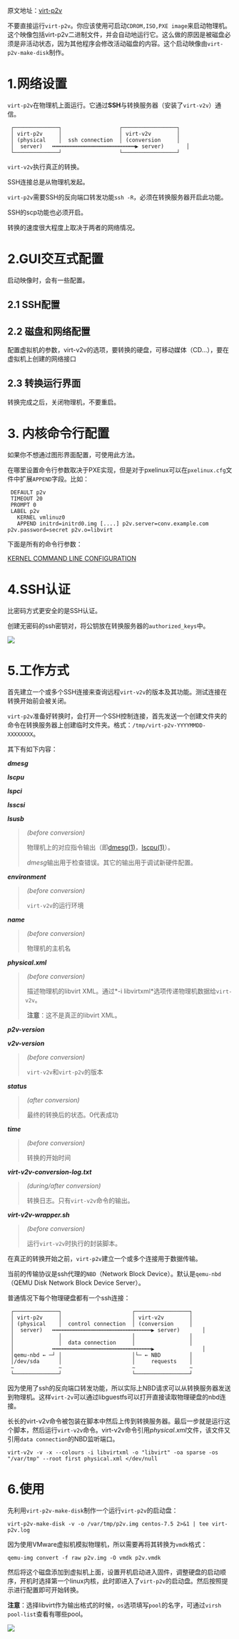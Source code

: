 原文地址：[virt-p2v](http://libguestfs.org/virt-p2v.1.html)

不要直接运行`virt-p2v`。你应该使用可启动`CDROM,ISO,PXE image`来启动物理机。这个映像包括virt-p2v二进制文件，并会自动地运行它。这么做的原因是被磁盘必须是非活动状态，因为其他程序会修改活动磁盘的内容。这个启动映像由`virt-p2v-make-disk`制作。

# 1.网络设置

`virt-p2v`在物理机上面运行。它通过**SSH**与转换服务器（安装了`virt-v2v`）通信。

```shell
 ┌──────────────┐                  ┌─────────────────┐
 │ virt-p2v     │                  │ virt-v2v        │
 │ (physical    │  ssh connection  │ (conversion     │
 │  server)   ╍╍╍╍╍╍╍╍╍╍╍╍╍╍╍╍╍╍╍╍╍╍╍╍╍╍▶ server)       │
 └──────────────┘                  └─────────────────┘
```

`virt-v2v`执行真正的转换。

SSH连接总是从物理机发起。

`virt-p2v`需要SSH的反向端口转发功能`ssh -R`，必须在转换服务器开启此功能。

SSH的scp功能也必须开启。

转换的速度很大程度上取决于两者的网络情况。

# 2.GUI交互式配置

启动映像时，会有一些配置。

## 2.1 SSH配置

## 2.2 磁盘和网络配置

配置虚拟机的参数，virt-v2v的选项，要转换的硬盘，可移动媒体（CD...），要在虚拟机上创建的网络接口

## 2.3 转换运行界面

转换完成之后，关闭物理机，不要重启。

# 3. 内核命令行配置

如果你不想通过图形界面配置，可使用此方法。

在哪里设置命令行参数取决于PXE实现，但是对于pxelinux可以在`pxelinux.cfg`文件中扩展`APPEND`字段。比如：

```shell
 DEFAULT p2v
 TIMEOUT 20
 PROMPT 0
 LABEL p2v
   KERNEL vmlinuz0
   APPEND initrd=initrd0.img [....] p2v.server=conv.example.com p2v.password=secret p2v.o=libvirt
```

下面是所有的命令行参数：

[KERNEL COMMAND LINE CONFIGURATION](http://libguestfs.org/virt-p2v.1.html#kernel-command-line-configuration)

# 4.SSH认证

比密码方式更安全的是SSH认证。

创建无密码的ssh密钥对，将公钥放在转换服务器的`authorized_keys`中。

![](img/virt-p2v的ssh配置.png)

# 5.工作方式

首先建立一个或多个SSH连接来查询远程`virt-v2v`的版本及其功能。测试连接在转换开始前会被关闭。

`virt-p2v`准备好转换时，会打开一个SSH控制连接，首先发送一个创建文件夹的命令在转换服务器上创建临时文件夹。格式：`/tmp/virt-p2v-YYYYMMDD-XXXXXXXX`。

其下有如下内容：

***dmesg***

***lscpu***

***lspci***

***lsscsi***

***lsusb***

> ​	*(before conversion)*
>
> ​	物理机上的对应指令输出（即[dmesg(1)](https://www.mankier.com/1/dmesg)，[lscpu(1)](https://www.mankier.com/1/lscpu)）。
>
> ​	*dmesg*输出用于检查错误。其它的输出用于调试新硬件配置。

***environment***

> ​	*(before conversion)*
>
> ​	`virt-v2v`的运行环境

***name***

> ​	*(before conversion)*
>
> ​	物理机的主机名

***physical.xml***

> ​	*(before conversion)*
>
> ​	描述物理机的libvirt XML。通过*-i libvirtxml*选项传递物理机数据给`virt-v2v`。
>
> ​	**注意**：这不是真正的libvirt XML。

***p2v-version***

***v2v-version***

> ​	*(before conversion)*
>
> ​	`virt-v2v`和`virt-p2v`的版本

***status***

> ​	*(after conversion)*
>
> ​	最终的转换后的状态。0代表成功

***time***

> ​	*(before conversion)*
>
> ​	转换的开始时间

***virt-v2v-conversion-log.txt***

> ​	*(during/after conversion)*
>
> ​	转换日志。只有`virt-v2v`命令的输出。

***virt-v2v-wrapper.sh***

> ​	*(before conversion)*
>
> ​	运行`virt-v2v`时执行的封装脚本。

在真正的转换开始之前，`virt-p2v`建立一个或多个连接用于数据传输。

当前的传输协议是ssh代理的`NBD`（Network Block Device）。默认是`qemu-nbd`（QEMU Disk Network Block Device Server）。

普通情况下每个物理硬盘都有一个ssh连接：

```shell
 ┌──────────────┐                      ┌─────────────────┐
 │ virt-p2v     │                      │ virt-v2v        │
 │ (physical    │  control connection  │ (conversion     │
 │  server)   ╍╍╍╍╍╍╍╍╍╍╍╍╍╍╍╍╍╍╍╍╍╍╍╍╍╍╍╍╍╍╍▶ server)       │
 │              │                      │                 │
 │              │  data connection     │                 │
 │            ╍╍╍╍╍╍╍╍╍╍╍╍╍╍╍╍╍╍╍╍╍╍╍╍╍╍╍╍╍╍╍▶               │
 │qemu-nbd ← ─┘ │                      │└─ ← NBD         │
 │/dev/sda      │                      │     requests    │
 ∼              ∼                      ∼                 ∼
 └──────────────┘                      └─────────────────┘
```

因为使用了ssh的反向端口转发功能，所以实际上NBD请求可以从转换服务器发送到物理机。这样`virt-2v`可以通过libguestfs可以打开直接读取物理硬盘的nbd连接。

长长的virt-v2v命令被包装在脚本中然后上传到转换服务器。最后一步就是运行这个脚本，然后运行`virt-v2v`命令。virt-v2v命令引用*physical.xml*文件，该文件又引用`data connection`的NBD监听端口。

```shell
virt-v2v -v -x --colours -i libvirtxml -o "libvirt" -oa sparse -os "/var/tmp" --root first physical.xml </dev/null
```

# 6.使用

先利用`virt-p2v-make-disk`制作一个运行`virt-p2v`的启动盘：

```shell
virt-p2v-make-disk -v -o /var/tmp/p2v.img centos-7.5 2>&1 | tee virt-p2v.log
```

因为使用VMware虚拟机模拟物理机，所以需要再将其转换为`vmdk`格式：

```shell
qemu-img convert -f raw p2v.img -O vmdk p2v.vmdk
```

然后将这个磁盘添加到虚拟机上面，设置开机启动进入固件，调整硬盘的启动顺序，开机时选择第一个linux内核，此时即进入了`virt-p2v`的启动盘。然后按照提示进行配置即可开始转换。

**注意**：选择libvirt作为输出格式的时候，`os`选项填写`pool`的名字，可通过`virsh pool-list`查看有哪些pool。

![](img/virt-p2v迁移过程.png)